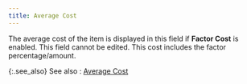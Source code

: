 ```yaml
---
title: Average Cost
---
```



The average cost of the item is displayed in this field if **Factor 
 Cost** is enabled. This field cannot be edited. This cost includes  the factor percentage/amount.


{:.see_also}
See also
: [Average  Cost](JavaScript:RelatedTopics1.Click())<!--Metadata type="DesignerControl" startspan
<object CLASSID="clsid:ADB880A6-D8FF-11CF-9377-00AA003B7A11"
	ID=RelatedTopics1
	TYPE="application/x-oleobject">
</object>-->

<object classid="clsid:ADB880A6-D8FF-11CF-9377-00AA003B7A11" id="RelatedTopics1" type="application/x-oleobject"> 
 <param name="Command" value="Related Topics">
<param name="Window" value="second">
<param name="Item1" value="Average Cost;{{site.mi_chm}}/item-profile-details/item-costing/average_cost_item_costing.html">
</object><!--Metadata type="DesignerControl" endspan-->
